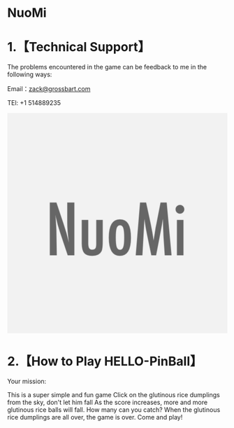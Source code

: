 # NuoMi

# 1.【Technical Support】

The problems encountered in the game can be feedback to me in the following ways:

Email：zack@grossbart.com

TEl: +1 514889235

![image](https://github.com/MMK460/NuoMi/blob/master/102121.png)


# 2.【How to Play HELLO-PinBall】

Your mission: 

This is a super simple and fun game
Click on the glutinous rice dumplings from the sky, don't let him fall
As the score increases, more and more glutinous rice balls will fall. How many can you catch? When the glutinous rice dumplings are all over, the game is over.
Come and play!
